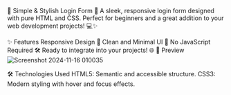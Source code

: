 🌟 Simple & Stylish Login Form 🚀
A sleek, responsive login form designed with pure HTML and CSS. Perfect for beginners and a great addition to your web development projects! 💻✨

✨ Features
Responsive Design 📱
Clean and Minimal UI 🎨
No JavaScript Required 🛠️
Ready to integrate into your projects! 🌐
🎯 Preview
![Screenshot 2024-11-16 010035](https://github.com/user-attachments/assets/2d32547e-2235-4f10-9359-d1d9196205ab)

🛠️ Technologies Used
HTML5: Semantic and accessible structure.
CSS3: Modern styling with hover and focus effects.






